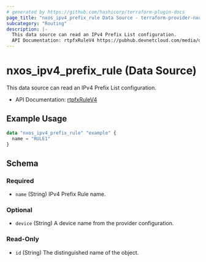 ```yaml
---
# generated by https://github.com/hashicorp/terraform-plugin-docs
page_title: "nxos_ipv4_prefix_rule Data Source - terraform-provider-nxos"
subcategory: "Routing"
description: |-
  This data source can read an IPv4 Prefix List configuration.
  API Documentation: rtpfxRuleV4 https://pubhub.devnetcloud.com/media/dme-docs-10-2-2/docs/Routing%20and%20Forwarding/rtpfx:RuleV4/
---
```


# nxos_ipv4_prefix_rule (Data Source)

This data source can read an IPv4 Prefix List configuration.

- API Documentation: [rtpfxRuleV4](https://pubhub.devnetcloud.com/media/dme-docs-10-2-2/docs/Routing%20and%20Forwarding/rtpfx:RuleV4/)

## Example Usage

```terraform
data "nxos_ipv4_prefix_rule" "example" {
  name = "RULE1"
}
```

<!-- schema generated by tfplugindocs -->
## Schema

### Required

- `name` (String) IPv4 Prefix Rule name.

### Optional

- `device` (String) A device name from the provider configuration.

### Read-Only

- `id` (String) The distinguished name of the object.


